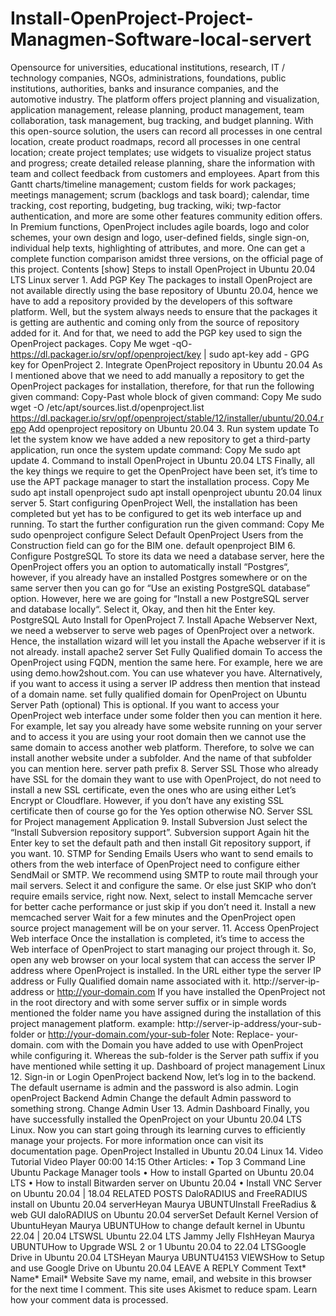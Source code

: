 # Install-OpenProject-Project-Managmen-Software-local-servert
Opensource for universities, educational institutions, research, IT / technology companies, NGOs, administrations, foundations, public institutions, authorities, banks and insurance companies, and the automotive industry.  The platform offers project planning and visualization, application management, release planning, product management, team collaboration, task management, bug tracking, and budget planning.     With this open-source solution, the users can record all processes in one central location, create product roadmaps, record all processes in one central location; create project templates; use widgets to visualize project status and progress; create detailed release planning, share the information with team and collect feedback from customers and employees.  Apart from this Gantt charts/timeline management; custom fields for work packages; meetings management; scrum (backlogs and task board); calendar, time tracking, cost reporting, budgeting, bug tracking, wiki; twp-factor authentication, and more are some other features community edition offers.  In Premium functions, OpenProject includes agile boards, logo and color schemes, your own design and logo, user-defined fields, single sign-on, individual help texts, highlighting of attributes, and more. One can get a complete function comparison amidst three versions, on the official page of this project.      Contents [show]  Steps to install OpenProject in Ubuntu 20.04 LTS Linux server 1. Add PGP Key The packages to install OpenProject are not available directly using the base repository of Ubuntu 20.04, hence we have to add a repository provided by the developers of this software platform. Well, but the system always needs to ensure that the packages it is getting are authentic and coming only from the source of repository added for it. And for that, we need to add the PGP key used to sign the OpenProject packages.  Copy Me wget -qO- https://dl.packager.io/srv/opf/openproject/key | sudo apt-key add - GPG key for OpenProject     2. Integrate OpenProject repository in Ubuntu 20.04 As I mentioned above that we need to add manually a repository to get the OpenProject packages for installation, therefore, for that run the following given command:  Copy-Past whole block of given command:   Copy Me sudo wget -O /etc/apt/sources.list.d/openproject.list https://dl.packager.io/srv/opf/openproject/stable/12/installer/ubuntu/20.04.repo Add openproject repository on Ubuntu 20.04     3. Run system update To let the system know we have added a new repository to get a third-party application, run once the system update command:  Copy Me sudo apt update    4. Command to install OpenProject in Ubuntu 20.04 LTS Finally, all the key things we require to get the OpenProject have been set, it’s time to use the APT package manager to start the installation process.  Copy Me sudo apt install openproject sudo apt install openproject ubuntu 20.04 linux server     5. Start configuring OpenProject Well, the installation has been completed but yet has to be configured to get its web interface up and running. To start the further configuration run the given command:  Copy Me sudo openproject configure Select Default OpenProject   Users from the Construction field can go for the BIM one.  default openproject BIM     6. Configure PostgreSQL To store its data we need a database server, here the OpenProject offers you an option to automatically install “Postgres“, however, if you already have an installed Postgres somewhere or on the same server then you can go for “Use an existing PostgreSQL database” option.  However, here we are going for “Install a new PostgreSQL server and database locally“. Select it, Okay, and then hit the Enter key.  PostgreSQL Auto Install for OpenProject     7. Install Apache Webserver Next, we need a webserver to serve web pages of OpenProject over a network. Hence, the installation wizard will let you install the Apache webserver if it is not already.  install apache2 server     Set Fully Qualified domain  To access the OpenProject using FQDN, mention the same here. For example, here we are using demo.how2shout.com. You can use whatever you have.  Alternatively, if you want to access it using a server IP address then mention that instead of a domain name.  set fully qualified domain for OpenProject on Ubuntu  Server Path (optional)  This is optional. If you want to access your OpenProject web interface under some folder then you can mention it here. For example, let say you already have some website running on your server and to access it you are using your root domain then we cannot use the same domain to access another web platform. Therefore, to solve we can install another website under a subfolder. And the name of that subfolder you can mention here.  server path prefix     8. Server SSL Those who already have SSL for the domain they want to use with OpenProject, do not need to install a new SSL certificate, even the ones who are using either Let’s Encrypt or Cloudflare. However, if you don’t have any existing SSL certificate then of course go for the Yes option otherwise NO.  Server SSL for Project management Application     9. Install Subversion Just select the “Install Subversion repository support”.  Subversion support  Again hit the Enter key to set the default path and then install Git repository support, if you want.     10. STMP for Sending Emails Users who want to send emails to others from the web interface of OpenProject need to configure either SendMail or SMTP. We recommend using SMTP to route mail through your mail servers. Select it and configure the same. Or else just SKIP who don’t require emails service, right now.  Next,  select to install Memcache server for better cache performance or just skip if you don’t need it.  Install a new memcached server  Wait for a few minutes and the OpenProject open source project management will be on your server.     11. Access OpenProject Web interface Once the installation is completed, it’s time to access the Web interface of OpenProject to start managing our project through it. So, open any web browser on your local system that can access the server IP address where OpenProject is installed.  In the URL either type the server IP address or Fully Qualified domain name associated with it.  http://server-ip-address  or  http://your-domain.com  If you have installed the OpenProject not in the root directory and with some server suffix or in simple words mentioned the folder name you have assigned during the installation of this project management platform.  example:  http://server-ip-address/your-sub-folder  or  http://your-domain.com/your-sub-foler  Note: Replace- your-domain. com with the Domain you have added to use with OpenProject while configuring it. Whereas the sub-folder is the Server path suffix if you have mentioned while setting it up.  Dashboard of project management Linux     12. Sign-in or Login OpenProject backend Now, let’s log in to the backend. The default username is admin and the password is also admin.  Login openProject Backend Admin  Change the default Admin password to something strong.  Change Admin User  13. Admin Dashboard Finally, you have successfully installed the OpenProject on your Ubuntu 20.04 LTS Linux. Now you can start going through its learning curves to efficiently manage your projects. For more information once can visit its documentation page.  OpenProject Installed in Ubuntu 20.04 Linux     14. Video Tutorial Video Player  00:00 14:15      Other Articles:  • Top 3 Command Line Ubuntu Package Manager tools • How to install Gparted on Ubuntu 20.04 LTS • How to install Bitwarden server on Ubuntu 20.04 • Install VNC Server on Ubuntu 20.04 | 18.04        RELATED POSTS DaloRADIUS and FreeRADIUS install on Ubuntu 20.04 serverHeyan Maurya UBUNTUInstall FreeRadius &amp; web GUI daloRADIUS on Ubuntu 20.04 serverSet Default Kernel Version of UbuntuHeyan Maurya UBUNTUHow to change default kernel in Ubuntu 22.04 | 20.04 LTSWSL Ubuntu 22.04 LTS Jammy Jelly FIshHeyan Maurya UBUNTUHow to Upgrade WSL 2 or 1 Ubuntu 20.04 to 22.04 LTSGoogle Drive in Ubuntu 20.04 LTSHeyan Maurya UBUNTU4153 VIEWSHow to Setup and use Google Drive on Ubuntu 20.04 LEAVE A REPLY Comment Text* Name* Email* Website  Save my name, email, and website in this browser for the next time I comment. This site uses Akismet to reduce spam. Learn how your comment data is processed.
